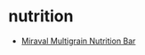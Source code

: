 # nutrition

 * [Miraval Multigrain Nutrition Bar](../../index/m/miraval-multigrain-nutrition-bar-51153000.json)
